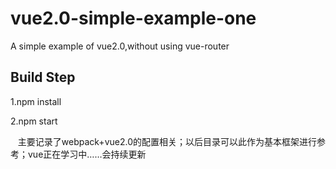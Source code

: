 # vue2.0-simple-example-one
A simple example of vue2.0,without using vue-router  

Build Step 
-
1.npm install  

2.npm start
  
    
    主要记录了webpack+vue2.0的配置相关；以后目录可以此作为基本框架进行参考；vue正在学习中……会持续更新
